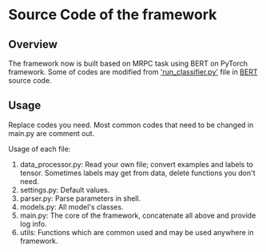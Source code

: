 # Source Code of the framework

## Overview

The framework now is built based on MRPC task using BERT on PyTorch framework.
Some of codes are modified from ['run_classifier.py'](https://github.com/google-research/bert/blob/master/run_classifier.py) file
in [BERT](https://github.com/google-research/bert) source code.

## Usage

Replace codes you need. Most common codes that need to be changed in main.py are comment out.

Usage of each file:
1. data_processor.py: Read your own file; convert examples and labels to tensor. Sometimes labels may get from data, delete functions you don't need.
2. settings.py: Default values.
3. parser.py: Parse parameters in shell.
4. models.py: All model's classes.
5. main.py: The core of the framework, concatenate all above and provide log info.
6. utils: Functions which are common used and may be used anywhere in framework.
